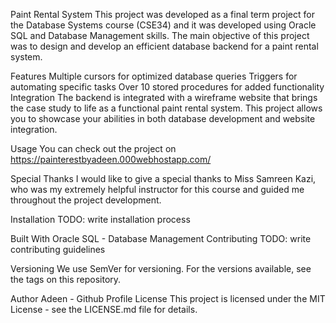 Paint Rental System 
This project was developed as a final term project for the Database Systems course (CSE34) and it was developed using Oracle SQL and Database Management skills. The main objective of this project was to design and develop an efficient database backend for a paint rental system.

Features
Multiple cursors for optimized database queries
Triggers for automating specific tasks
Over 10 stored procedures for added functionality
Integration
The backend is integrated with a wireframe website that brings the case study to life as a functional paint rental system. This project allows you to showcase your abilities in both database development and website integration.

Usage
You can check out the project on https://painterestbyadeen.000webhostapp.com/

Special Thanks
I would like to give a special thanks to Miss Samreen Kazi, who was my extremely helpful instructor for this course and guided me throughout the project development.

Installation
TODO: write installation process

Built With
Oracle SQL - Database Management
Contributing
TODO: write contributing guidelines

Versioning
We use SemVer for versioning. For the versions available, see the tags on this repository.

Author
Adeen - Github Profile
License
This project is licensed under the MIT License - see the LICENSE.md file for details.
